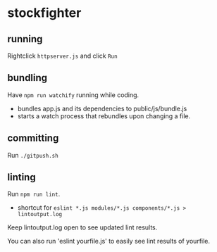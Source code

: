 # stockfighter
## running
Rightclick `httpserver.js` and click `Run`

## bundling
Have `npm run watchify` running while coding. 
- bundles app.js and its dependencies to public/js/bundle.js
- starts a watch process that rebundles upon changing a file.

## committing
Run `./gitpush.sh`

## linting
Run `npm run lint`.
- shortcut for `eslint *.js modules/*.js components/*.js > lintoutput.log`

Keep lintoutput.log open to see updated lint results.

You can also run 'eslint yourfile.js' to easily see lint results of yourfile.

